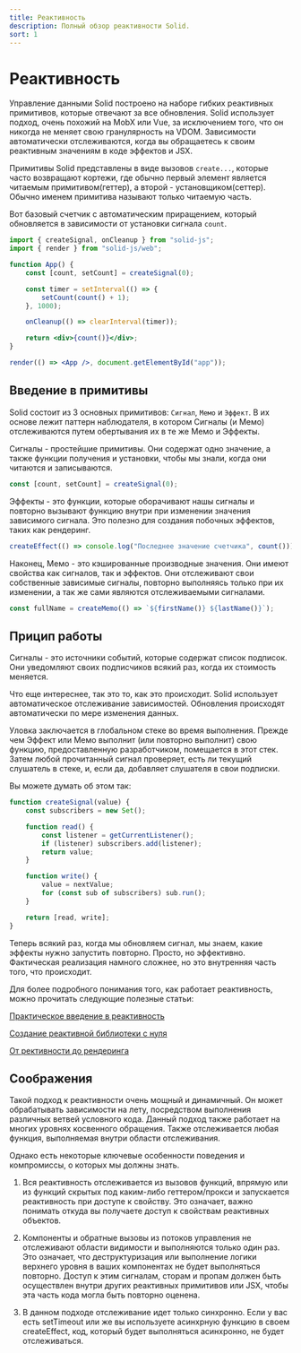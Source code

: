 ```yaml
---
title: Реактивность
description: Полный обзор реактивности Solid.
sort: 1
---
```


# Реактивность

Управление данными Solid построено на наборе гибких реактивных примитивов, которые отвечают за все обновления. Solid использует подход, очень похожий на MobX или Vue, за исключением того, что он никогда не меняет свою гранулярность на VDOM. Зависимости автоматически отслеживаются, когда вы обращаетесь к своим реактивным значениям в коде эффектов и JSX.

Примитивы Solid представлены в виде вызовов `create...`, которые часто возвращают кортежи, где обычно первый элемент является читаемым примитивом(геттер), а второй - установщиком(сеттер). Обычно именем примитива называют только читаемую часть.

Вот базовый счетчик с автоматическим приращением, который обновляется в зависимости от установки сигнала `count`.

```jsx
import { createSignal, onCleanup } from "solid-js";
import { render } from "solid-js/web";

function App() {
    const [count, setCount] = createSignal(0);

    const timer = setInterval(() => {
        setCount(count() + 1);
    }, 1000);

    onCleanup(() => clearInterval(timer));

    return <div>{count()}</div>;
}

render(() => <App />, document.getElementById("app"));
```

## Введение в примитивы

Solid состоит из 3 основных примитивов: `Сигнал`, `Мемо` и `Эффект`. В их основе лежит паттерн наблюдателя, в котором Сигналы (и Мемо) отслеживаются путем обертывания их в те же Мемо и Эффекты.

Сигналы - простейшие примитивы. Они содержат одно значение, а также функции получения и установки, чтобы мы знали, когда они читаются и записываются.

```js
const [count, setCount] = createSignal(0);
```

Эффекты - это функции, которые оборачивают нашы сигналы и повторно вызывают функцию внутри при изменении значения зависимого сигнала. Это полезно для создания побочных эффектов, таких как рендеринг.

```js
createEffect(() => console.log("Последнее значение счетчика", count()));
```

Наконец, Мемо - это кэшированные производные значения. Они имеют свойства как сигналов, так и эффектов. Они отслеживают свои собственные зависимые сигналы, повторно выполняясь только при их изменении, а так же сами являются отслеживаемыми сигналами.

```js
const fullName = createMemo(() => `${firstName()} ${lastName()}`);
```

## Прицип работы

Сигналы - это источники событий, которые содержат список подписок. Они уведомляют своих подписчиков всякий раз, когда их стоимость меняется.

Что еще интереснее, так это то, как это происходит. Solid использует автоматическое отслеживание зависимостей. Обновления происходят автоматически по мере изменения данных.

Уловка заключается в глобальном стеке во время выполнения. Прежде чем Эффект или Мемо выполнит (или повторно выполнит) свою функцию, предоставленную разработчиком, помещается в этот стек. Затем любой прочитанный сигнал проверяет, есть ли текущий слушатель в стеке, и, если да, добавляет слушателя в свои подписки.

Вы можете думать об этом так:

```js
function createSignal(value) {
    const subscribers = new Set();

    function read() {
        const listener = getCurrentListener();
        if (listener) subscribers.add(listener);
        return value;
    }

    function write() {
        value = nextValue;
        for (const sub of subscribers) sub.run();
    }

    return [read, write];
}
```

Теперь всякий раз, когда мы обновляем сигнал, мы знаем, какие эффекты нужно запустить повторно. Просто, но эффективно. Фактическая реализация намного сложнее, но это внутренняя часть того, что происходит.

Для более подробного понимания того, как работает реактивность, можно прочитать следующие полезные статьи:

[Практическое введение в реактивность](https://dev.to/ryansolid/a-hands-on-introduction-to-fine-grained-reactivity-3ndf)

[Создание реактивной библиотеки с нуля](https://dev.to/ryansolid/building-a-reactive-library-from-scratch-1i0p)

[От рективности до рендеринга](https://indepth.dev/posts/1289/solidjs-reactivity-to-rendering)

## Соображения

Такой подход к реактивности очень мощный и динамичный. Он может обрабатывать зависимости на лету, посредством выполнения различных ветвей условного кода. Данный подход также работает на многих уровнях косвенного обращения. Также отслеживается любая функция, выполняемая внутри области отслеживания.

Однако есть некоторые ключевые особенности поведения и компромиссы, о которых мы должны знать.

1. Вся реактивность отслеживается из вызовов функций, впрямую или из функций скрытых под каким-либо геттером/прокси и запускается реактивность при доступе к свойству. Это означает, важно понимать откуда вы получаете доступ к свойствам реактивных объектов.

2. Компоненты и обратные вызовы из потоков управления не отслеживают области видимости и выполняются только один раз. Это означает, что деструктуризация или выполнение логики верхнего уровня в ваших компонентах не будет выполняться повторно. Доступ к этим сигналам, сторам и пропам должен быть осуществлен внутри других реактивных примитивов или JSX, чтобы эта часть кода могла быть повторно оценена.

3. В данном подходе отслеживание идет только синхронно. Если у вас есть setTimeout или же вы используете асинхрную функцию в своем createEffect, код, который будет выполняться асинхронно, не будет отслеживаться.
